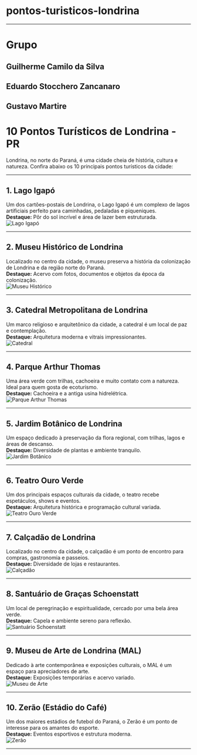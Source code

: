 # pontos-turisticos-londrina

---

# Grupo

Guilherme Camilo da Silva
---
Eduardo Stocchero Zancanaro
---
Gustavo Martire
---

# 10 Pontos Turísticos de Londrina - PR

Londrina, no norte do Paraná, é uma cidade cheia de história, cultura e natureza. Confira abaixo os 10 principais pontos turísticos da cidade:

---

## 1. **Lago Igapó**
Um dos cartões-postais de Londrina, o Lago Igapó é um complexo de lagos artificiais perfeito para caminhadas, pedaladas e piqueniques.  
**Destaque:** Pôr do sol incrível e área de lazer bem estruturada.  
![Lago Igapó](https://www.londrina.pr.gov.br/wp-content/uploads/2021/03/lago-igapo.jpg)

---

## 2. **Museu Histórico de Londrina**
Localizado no centro da cidade, o museu preserva a história da colonização de Londrina e da região norte do Paraná.  
**Destaque:** Acervo com fotos, documentos e objetos da época da colonização.  
![Museu Histórico](https://www.londrina.pr.gov.br/wp-content/uploads/2021/03/museu-historico.jpg)

---

## 3. **Catedral Metropolitana de Londrina**
Um marco religioso e arquitetônico da cidade, a catedral é um local de paz e contemplação.  
**Destaque:** Arquitetura moderna e vitrais impressionantes.  
![Catedral](https://www.londrina.pr.gov.br/wp-content/uploads/2021/03/catedral-londrina.jpg)

---

## 4. **Parque Arthur Thomas**
Uma área verde com trilhas, cachoeira e muito contato com a natureza. Ideal para quem gosta de ecoturismo.  
**Destaque:** Cachoeira e a antiga usina hidrelétrica.  
![Parque Arthur Thomas](https://www.londrina.pr.gov.br/wp-content/uploads/2021/03/parque-arthur-thomas.jpg)

---

## 5. **Jardim Botânico de Londrina**
Um espaço dedicado à preservação da flora regional, com trilhas, lagos e áreas de descanso.  
**Destaque:** Diversidade de plantas e ambiente tranquilo.  
![Jardim Botânico](https://www.londrina.pr.gov.br/wp-content/uploads/2021/03/jardim-botanico.jpg)

---

## 6. **Teatro Ouro Verde**
Um dos principais espaços culturais da cidade, o teatro recebe espetáculos, shows e eventos.  
**Destaque:** Arquitetura histórica e programação cultural variada.  
![Teatro Ouro Verde](https://www.londrina.pr.gov.br/wp-content/uploads/2021/03/teatro-ouro-verde.jpg)

---

## 7. **Calçadão de Londrina**
Localizado no centro da cidade, o calçadão é um ponto de encontro para compras, gastronomia e passeios.  
**Destaque:** Diversidade de lojas e restaurantes.  
![Calçadão](https://www.londrina.pr.gov.br/wp-content/uploads/2021/03/calcadao-londrina.jpg)

---

## 8. **Santuário de Graças Schoenstatt**
Um local de peregrinação e espiritualidade, cercado por uma bela área verde.  
**Destaque:** Capela e ambiente sereno para reflexão.  
![Santuário Schoenstatt](https://www.londrina.pr.gov.br/wp-content/uploads/2021/03/santuario-schoenstatt.jpg)

---

## 9. **Museu de Arte de Londrina (MAL)**
Dedicado à arte contemporânea e exposições culturais, o MAL é um espaço para apreciadores de arte.  
**Destaque:** Exposições temporárias e acervo variado.  
![Museu de Arte](https://www.londrina.pr.gov.br/wp-content/uploads/2021/03/museu-arte-londrina.jpg)

---

## 10. **Zerão (Estádio do Café)**
Um dos maiores estádios de futebol do Paraná, o Zerão é um ponto de interesse para os amantes do esporte.  
**Destaque:** Eventos esportivos e estrutura moderna.  
![Zerão](https://www.londrina.pr.gov.br/wp-content/uploads/2021/03/estadio-do-cafe.jpg)

---
